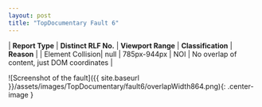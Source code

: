 ```yaml
---
layout: post
title: "TopDocumentary Fault 6"
---
```

| **Report Type** | **Distinct RLF No.** | **Viewport Range** | **Classification** | **Reason** |
| Element Collision| null | 785px-944px | NOI | No overlap of content, just DOM coordinates | 

![Screenshot of the fault]({{ site.baseurl }}/assets/images/TopDocumentary/fault6/overlapWidth864.png){: .center-image }